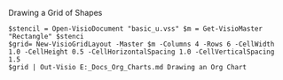 Drawing a Grid of Shapes 

	$stencil = Open-VisioDocument "basic_u.vss" $m = Get-VisioMaster "Rectangle" $stenci
	$grid= New-VisioGridLayout -Master $m -Columns 4 -Rows 6 -CellWidth 1.0 -CellHeight 0.5 -CellHorizontalSpacing 1.0 -CellVerticalSpacing 1.5
	$grid | Out-Visio E:_Docs_Org_Charts.md Drawing an Org Chart 

